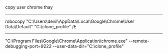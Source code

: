 copy user chrome thay <User>



---------------------------------    
robocopy "C:\Users\devil\AppData\Local\Google\Chrome\User Data\Default" "C:\clone_profile" /E

  -------    

"C:\Program Files\Google\Chrome\Application\chrome.exe" --remote-debugging-port=9222 --user-data-dir="C:\clone_profile"
